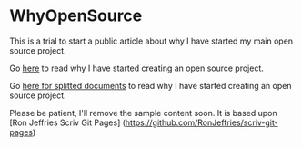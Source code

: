 # WhyOpenSource

This is a trial to start a public article about why I have started my main open source project.

Go [here](https://lollisoft.github.io/WhyOpenSource/WhyOpenSource.md/WhyOpenSource.html) to read why I have started creating an open source project.

Go [here for splitted documents](https://lollisoft.github.io/WhyOpenSource/WhyOpenSource.md/index.html) to read why I have started creating an open source project.

Please be patient, I'll remove the sample content soon. It is based upon [Ron Jeffries Scriv Git Pages] (https://github.com/RonJeffries/scriv-git-pages)
